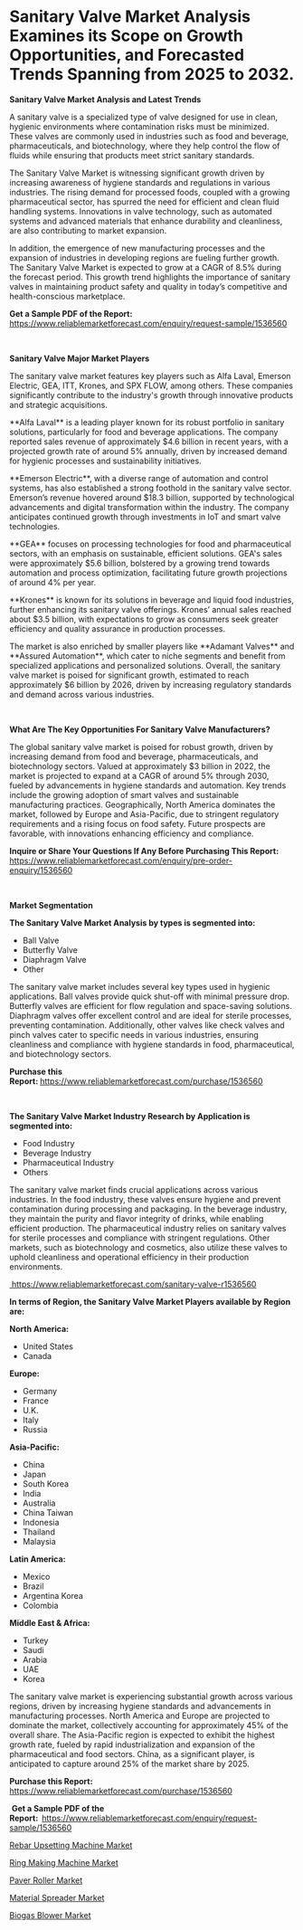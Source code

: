 <p><h1>Sanitary Valve Market Analysis Examines its Scope on Growth Opportunities, and Forecasted Trends Spanning from 2025 to 2032.</h1></p><p><strong>Sanitary Valve Market Analysis and Latest Trends</strong></p>
<p><p>A sanitary valve is a specialized type of valve designed for use in clean, hygienic environments where contamination risks must be minimized. These valves are commonly used in industries such as food and beverage, pharmaceuticals, and biotechnology, where they help control the flow of fluids while ensuring that products meet strict sanitary standards.</p><p>The Sanitary Valve Market is witnessing significant growth driven by increasing awareness of hygiene standards and regulations in various industries. The rising demand for processed foods, coupled with a growing pharmaceutical sector, has spurred the need for efficient and clean fluid handling systems. Innovations in valve technology, such as automated systems and advanced materials that enhance durability and cleanliness, are also contributing to market expansion.</p><p>In addition, the emergence of new manufacturing processes and the expansion of industries in developing regions are fueling further growth. The Sanitary Valve Market is expected to grow at a CAGR of 8.5% during the forecast period. This growth trend highlights the importance of sanitary valves in maintaining product safety and quality in today’s competitive and health-conscious marketplace.</p></p>
<p><strong>Get a Sample PDF of the Report:&nbsp;</strong> <a href="https://www.reliablemarketforecast.com/enquiry/request-sample/1536560?utm_campaign=1167&utm_medium=2&utm_source=Github&utm_content=ia&utm_term=11042025&utm_id=sanitary-valve">https://www.reliablemarketforecast.com/enquiry/request-sample/1536560</a></p>
<p>&nbsp;</p>
<p><strong>Sanitary Valve Major Market Players</strong></p>
<p><p>The sanitary valve market features key players such as Alfa Laval, Emerson Electric, GEA, ITT, Krones, and SPX FLOW, among others. These companies significantly contribute to the industry's growth through innovative products and strategic acquisitions.</p><p>**Alfa Laval** is a leading player known for its robust portfolio in sanitary solutions, particularly for food and beverage applications. The company reported sales revenue of approximately $4.6 billion in recent years, with a projected growth rate of around 5% annually, driven by increased demand for hygienic processes and sustainability initiatives.</p><p>**Emerson Electric**, with a diverse range of automation and control systems, has also established a strong foothold in the sanitary valve sector. Emerson’s revenue hovered around $18.3 billion, supported by technological advancements and digital transformation within the industry. The company anticipates continued growth through investments in IoT and smart valve technologies.</p><p>**GEA** focuses on processing technologies for food and pharmaceutical sectors, with an emphasis on sustainable, efficient solutions. GEA's sales were approximately $5.6 billion, bolstered by a growing trend towards automation and process optimization, facilitating future growth projections of around 4% per year.</p><p>**Krones** is known for its solutions in beverage and liquid food industries, further enhancing its sanitary valve offerings. Krones’ annual sales reached about $3.5 billion, with expectations to grow as consumers seek greater efficiency and quality assurance in production processes.</p><p>The market is also enriched by smaller players like **Adamant Valves** and **Assured Automation**, which cater to niche segments and benefit from specialized applications and personalized solutions. Overall, the sanitary valve market is poised for significant growth, estimated to reach approximately $6 billion by 2026, driven by increasing regulatory standards and demand across various industries.</p></p>
<p>&nbsp;</p>
<p><strong>What Are The Key Opportunities For Sanitary Valve Manufacturers?</strong></p>
<p><p>The global sanitary valve market is poised for robust growth, driven by increasing demand from food and beverage, pharmaceuticals, and biotechnology sectors. Valued at approximately $3 billion in 2022, the market is projected to expand at a CAGR of around 5% through 2030, fueled by advancements in hygiene standards and automation. Key trends include the growing adoption of smart valves and sustainable manufacturing practices. Geographically, North America dominates the market, followed by Europe and Asia-Pacific, due to stringent regulatory requirements and a rising focus on food safety. Future prospects are favorable, with innovations enhancing efficiency and compliance.</p></p>
<p><strong>Inquire or Share Your Questions If Any Before Purchasing This Report:</strong> <a href="https://www.reliablemarketforecast.com/enquiry/pre-order-enquiry/1536560?utm_campaign=1167&utm_medium=2&utm_source=Github&utm_content=ia&utm_term=11042025&utm_id=sanitary-valve">https://www.reliablemarketforecast.com/enquiry/pre-order-enquiry/1536560</a></p>
<p>&nbsp;</p>
<p><strong>Market Segmentation</strong></p>
<p><strong>The Sanitary Valve Market Analysis by types is segmented into:</strong></p>
<p><ul><li>Ball Valve</li><li>Butterfly Valve</li><li>Diaphragm Valve</li><li>Other</li></ul></p>
<p><p>The sanitary valve market includes several key types used in hygienic applications. Ball valves provide quick shut-off with minimal pressure drop. Butterfly valves are efficient for flow regulation and space-saving solutions. Diaphragm valves offer excellent control and are ideal for sterile processes, preventing contamination. Additionally, other valves like check valves and pinch valves cater to specific needs in various industries, ensuring cleanliness and compliance with hygiene standards in food, pharmaceutical, and biotechnology sectors.</p></p>
<p><strong>Purchase this Report:&nbsp;</strong><a href="https://www.reliablemarketforecast.com/purchase/1536560?utm_campaign=1167&utm_medium=2&utm_source=Github&utm_content=ia&utm_term=11042025&utm_id=sanitary-valve">https://www.reliablemarketforecast.com/purchase/1536560</a></p>
<p>&nbsp;</p>
<p><strong>The Sanitary Valve Market Industry Research by Application is segmented into:</strong></p>
<p><ul><li>Food Industry</li><li>Beverage Industry</li><li>Pharmaceutical Industry</li><li>Others</li></ul></p>
<p><p>The sanitary valve market finds crucial applications across various industries. In the food industry, these valves ensure hygiene and prevent contamination during processing and packaging. In the beverage industry, they maintain the purity and flavor integrity of drinks, while enabling efficient production. The pharmaceutical industry relies on sanitary valves for sterile processes and compliance with stringent regulations. Other markets, such as biotechnology and cosmetics, also utilize these valves to uphold cleanliness and operational efficiency in their production environments.</p></p>
<p><a href="https://www.reliablemarketforecast.com/sanitary-valve-r1536560?utm_campaign=1167&utm_medium=2&utm_source=Github&utm_content=ia&utm_term=11042025&utm_id=sanitary-valve">&nbsp;https://www.reliablemarketforecast.com/sanitary-valve-r1536560</a></p>
<p><strong>In terms of Region, the Sanitary Valve Market Players available by Region are:</strong></p>
<p>
    <p> <strong> North America: </strong>
        <ul>
            <li>United States</li>
            <li>Canada</li>
        </ul>
        </p> 
    <p> <strong> Europe: </strong>
        <ul>
            <li>Germany</li>
            <li>France</li>
            <li>U.K.</li>
            <li>Italy</li>
            <li>Russia</li>
        </ul>
        </p> 
    <p> <strong> Asia-Pacific: </strong>
        <ul>
            <li>China</li>
            <li>Japan</li>
            <li>South Korea</li>
            <li>India</li>
            <li>Australia</li>
            <li>China Taiwan</li>
            <li>Indonesia</li>
            <li>Thailand</li>
            <li>Malaysia</li>
        </ul>
        </p> 
    <p> <strong> Latin America: </strong>
        <ul>
            <li>Mexico</li>
            <li>Brazil</li>
            <li>Argentina Korea</li>
            <li>Colombia</li>
        </ul>
        </p> 
    <p> <strong> Middle East & Africa: </strong>
        <ul>
            <li>Turkey</li>
            <li>Saudi</li>
            <li>Arabia</li>
            <li>UAE</li>
            <li>Korea</li>
        </ul>
    </p>
    </p>
<p><p>The sanitary valve market is experiencing substantial growth across various regions, driven by increasing hygiene standards and advancements in manufacturing processes. North America and Europe are projected to dominate the market, collectively accounting for approximately 45% of the overall share. The Asia-Pacific region is expected to exhibit the highest growth rate, fueled by rapid industrialization and expansion of the pharmaceutical and food sectors. China, as a significant player, is anticipated to capture around 25% of the market share by 2025.</p></p>
<p><strong>Purchase this Report: </strong><a href="https://www.reliablemarketforecast.com/purchase/1536560?utm_campaign=1167&utm_medium=2&utm_source=Github&utm_content=ia&utm_term=11042025&utm_id=sanitary-valve">https://www.reliablemarketforecast.com/purchase/1536560</a></p>
<p>&nbsp;<strong>Get a Sample PDF of the Report:&nbsp;&nbsp;</strong><a href="https://www.reliablemarketforecast.com/enquiry/request-sample/1536560?utm_campaign=1167&utm_medium=2&utm_source=Github&utm_content=ia&utm_term=11042025&utm_id=sanitary-valve">https://www.reliablemarketforecast.com/enquiry/request-sample/1536560</a></p>
<p><strong></strong></p>
<p><p><a href="https://github.com/resiebustin/Market-Research-Report-List-1/blob/main/rebar-upsetting-machine-market.md?utm_campaign=1167&utm_medium=2&utm_source=Github&utm_content=ia&utm_term=11042025&utm_id=sanitary-valve">Rebar Upsetting Machine Market</a></p><p><a href="https://github.com/dubelsuehsik/Market-Research-Report-List-1/blob/main/ring-making-machine-market.md?utm_campaign=1167&utm_medium=2&utm_source=Github&utm_content=ia&utm_term=11042025&utm_id=sanitary-valve">Ring Making Machine Market</a></p><p><a href="https://github.com/safatabhee/Market-Research-Report-List-1/blob/main/paver-roller-market.md?utm_campaign=1167&utm_medium=2&utm_source=Github&utm_content=ia&utm_term=11042025&utm_id=sanitary-valve">Paver Roller Market</a></p><p><a href="https://github.com/rndwazeri/Market-Research-Report-List-1/blob/main/material-spreader-market.md?utm_campaign=1167&utm_medium=2&utm_source=Github&utm_content=ia&utm_term=11042025&utm_id=sanitary-valve">Material Spreader Market</a></p><p><a href="https://github.com/sivyerloucks/Market-Research-Report-List-1/blob/main/biogas-blower-market.md?utm_campaign=1167&utm_medium=2&utm_source=Github&utm_content=ia&utm_term=11042025&utm_id=sanitary-valve">Biogas Blower Market</a></p></p>